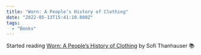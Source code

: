 ```yaml
---
title: "Worn: A People’s History of Clothing"
date: "2022-05-13T15:41:10.000Z"
tags: 
  - "Books"
---
```


Started reading [Worn: A People’s History of Clothing](https://micro.blog/books/9781524748401) by Sofi Thanhauser 📚
